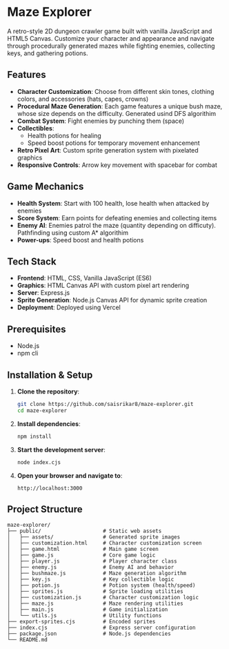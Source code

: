 # Maze Explorer

A retro-style 2D dungeon crawler game built with vanilla JavaScript and HTML5 Canvas. Customize your character and appearance and navigate through procedurally generated mazes while fighting enemies, collecting keys, and gathering potions. 

## Features

- **Character Customization**: Choose from different skin tones, clothing colors, and accessories (hats, capes, crowns)
- **Procedural Maze Generation**: Each game features a unique bush maze, whose size depends on the difficulty. Generated usind DFS algorithim
- **Combat System**: Fight enemies by punching them (space)
- **Collectibles**: 
  - Health potions for healing
  - Speed boost potions for temporary movement enhancement
- **Retro Pixel Art**: Custom sprite generation system with pixelated graphics
- **Responsive Controls**: Arrow key movement with spacebar for combat

## Game Mechanics

- **Health System**: Start with 100 health, lose health when attacked by enemies
- **Score System**: Earn points for defeating enemies and collecting items
- **Enemy AI**: Enemies patrol the maze (quantity depending on difficuty). Pathfinding using custom A* algorithim
- **Power-ups**: Speed boost and health potions

## Tech Stack

- **Frontend**: HTML, CSS, Vanilla JavaScript (ES6)
- **Graphics**: HTML Canvas API with custom pixel art rendering
- **Server**: Express.js
- **Sprite Generation**: Node.js Canvas API for dynamic sprite creation
- **Deployment**: Deployed using Vercel

## Prerequisites

- Node.js 
- npm cli

## Installation & Setup

1. **Clone the repository**:
   ```bash
   git clone https://github.com/saisrikar8/maze-explorer.git
   cd maze-explorer
   ```

2. **Install dependencies**:
   ```bash
   npm install
   ```

3. **Start the development server**:
   ```bash
   node index.cjs
   ```

4. **Open your browser and navigate to**:
   ```
   http://localhost:3000
   ```

## Project Structure

```
maze-explorer/
├── public/                    # Static web assets
│   ├── assets/                # Generated sprite images
│   ├── customization.html     # Character customization screen
│   ├── game.html              # Main game screen
│   ├── game.js                # Core game logic
│   ├── player.js              # Player character class
│   ├── enemy.js               # Enemy AI and behavior
│   ├── bushmaze.js            # Maze generation algorithm
│   ├── key.js                 # Key collectible logic
│   ├── potion.js              # Potion system (health/speed)
│   ├── sprites.js             # Sprite loading utilities
│   ├── customization.js       # Character customization logic
│   ├── maze.js                # Maze rendering utilities
│   ├── main.js                # Game initialization
│   └── utils.js               # Utility functions
├── export-sprites.cjs         # Encoded sprites 
├── index.cjs                  # Express server configuration
├── package.json               # Node.js dependencies
└── README.md                  
```
